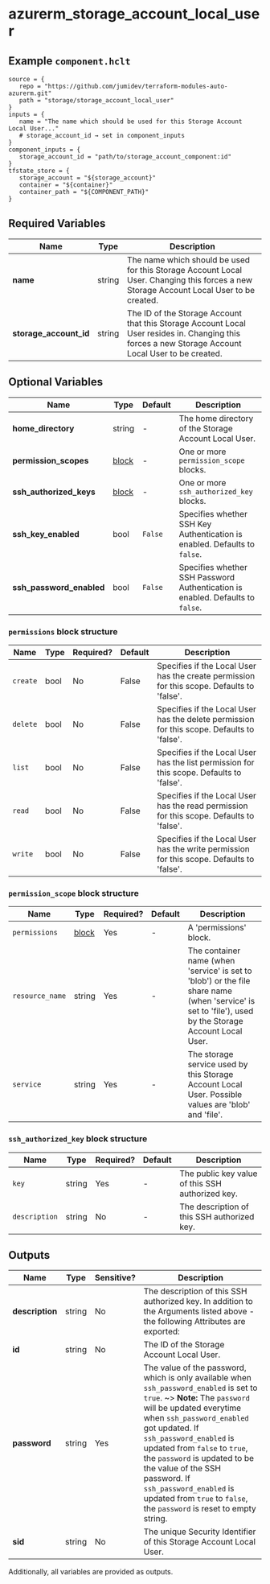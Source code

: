 # azurerm_storage_account_local_user



## Example `component.hclt`

```hcl
source = {
   repo = "https://github.com/jumidev/terraform-modules-auto-azurerm.git"   
   path = "storage/storage_account_local_user"   
}
inputs = {
   name = "The name which should be used for this Storage Account Local User..."   
   # storage_account_id → set in component_inputs
}
component_inputs = {
   storage_account_id = "path/to/storage_account_component:id"   
}
tfstate_store = {
   storage_account = "${storage_account}"   
   container = "${container}"   
   container_path = "${COMPONENT_PATH}"   
}
```

## Required Variables

| Name | Type |  Description |
| ---- | --------- |  ----------- |
| **name** | string |  The name which should be used for this Storage Account Local User. Changing this forces a new Storage Account Local User to be created. | 
| **storage_account_id** | string |  The ID of the Storage Account that this Storage Account Local User resides in. Changing this forces a new Storage Account Local User to be created. | 

## Optional Variables

| Name | Type |  Default  |  Description |
| ---- | --------- |  ----------- | ----------- |
| **home_directory** | string |  -  |  The home directory of the Storage Account Local User. | 
| **permission_scopes** | [block](#permission_scope-block-structure) |  -  |  One or more `permission_scope` blocks. | 
| **ssh_authorized_keys** | [block](#ssh_authorized_key-block-structure) |  -  |  One or more `ssh_authorized_key` blocks. | 
| **ssh_key_enabled** | bool |  `False`  |  Specifies whether SSH Key Authentication is enabled. Defaults to `false`. | 
| **ssh_password_enabled** | bool |  `False`  |  Specifies whether SSH Password Authentication is enabled. Defaults to `false`. | 

### `permissions` block structure

| Name | Type | Required? | Default | Description |
| ---- | ---- | --------- | ------- | ----------- |
| `create` | bool | No | False | Specifies if the Local User has the create permission for this scope. Defaults to 'false'. |
| `delete` | bool | No | False | Specifies if the Local User has the delete permission for this scope. Defaults to 'false'. |
| `list` | bool | No | False | Specifies if the Local User has the list permission for this scope. Defaults to 'false'. |
| `read` | bool | No | False | Specifies if the Local User has the read permission for this scope. Defaults to 'false'. |
| `write` | bool | No | False | Specifies if the Local User has the write permission for this scope. Defaults to 'false'. |

### `permission_scope` block structure

| Name | Type | Required? | Default | Description |
| ---- | ---- | --------- | ------- | ----------- |
| `permissions` | [block](#permissions-block-structure) | Yes | - | A 'permissions' block. |
| `resource_name` | string | Yes | - | The container name (when 'service' is set to 'blob') or the file share name (when 'service' is set to 'file'), used by the Storage Account Local User. |
| `service` | string | Yes | - | The storage service used by this Storage Account Local User. Possible values are 'blob' and 'file'. |

### `ssh_authorized_key` block structure

| Name | Type | Required? | Default | Description |
| ---- | ---- | --------- | ------- | ----------- |
| `key` | string | Yes | - | The public key value of this SSH authorized key. |
| `description` | string | No | - | The description of this SSH authorized key. |



## Outputs

| Name | Type | Sensitive? | Description |
| ---- | ---- | --------- | --------- |
| **description** | string | No  | The description of this SSH authorized key. In addition to the Arguments listed above - the following Attributes are exported: | 
| **id** | string | No  | The ID of the Storage Account Local User. | 
| **password** | string | Yes  | The value of the password, which is only available when `ssh_password_enabled` is set to `true`. ~> **Note:** The `password` will be updated everytime when `ssh_password_enabled` got updated. If `ssh_password_enabled` is updated from `false` to `true`, the `password` is updated to be the value of the SSH password. If `ssh_password_enabled` is updated from `true` to `false`, the `password` is reset to empty string. | 
| **sid** | string | No  | The unique Security Identifier of this Storage Account Local User. | 

Additionally, all variables are provided as outputs.
